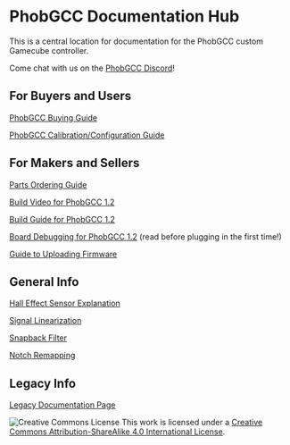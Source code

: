 # PhobGCC Documentation Hub
This is a central location for documentation for the PhobGCC custom Gamecube controller.

Come chat with us on the [PhobGCC Discord](https://discord.gg/eNJ7xWMvxf)!

## For Buyers and Users

[PhobGCC Buying Guide](https://github.com/PhobGCC/PhobGCC-doc/blob/main/For_Users/Phob_Buying_Guide.md)

[PhobGCC Calibration/Configuration Guide](https://github.com/PhobGCC/PhobGCC-doc/blob/main/For_Users/Phob_Calibration_Guide_v0.22.md)

## For Makers and Sellers

[Parts Ordering Guide](https://docs.google.com/presentation/d/1oINA7_uTVTVmYVD8K1pJWOuYjSPyhjqsKgl4iAZOqRE/edit?usp=sharing)

[Build Video for PhobGCC 1.2](https://youtu.be/0QmgswFa1cA)

[Build Guide for PhobGCC 1.2](https://github.com/PhobGCC/PhobGCC-doc/blob/main/For_Makers/Build_Guide_1.2.md)

[Board Debugging for PhobGCC 1.2](https://github.com/PhobGCC/PhobGCC-doc/blob/main/For_Makers/Board_Level_Debugging_1.2.md) (read before plugging in the first time!)

[Guide to Uploading Firmware](https://docs.google.com/presentation/d/1Ota8R95K1-LR34Re3XB7BIb7ZzgtDM_iaknYH9k8yRQ/edit#slide=id.g123c73557a7_0_0)

## General Info

[Hall Effect Sensor Explanation](https://github.com/PhobGCC/PhobGCC-doc/blob/main/General_Info/Hall_Effect_Sensors.md)

[Signal Linearization](https://github.com/PhobGCC/PhobGCC-doc/blob/main/General_Info/Signal_Linearization.md)

[Snapback Filter](https://github.com/PhobGCC/PhobGCC-doc/blob/main/General_Info/Snapback_Filter.md)

[Notch Remapping](https://github.com/PhobGCC/PhobGCC-doc/blob/main/General_Info/Notch_Remapping.md)

## Legacy Info

[Legacy Documentation Page](https://github.com/PhobGCC/PhobGCC-doc/blob/main/LEGACY.md)

![Creative Commons License](https://i.creativecommons.org/l/by-sa/4.0/88x31.png)
This work is licensed under a [Creative Commons Attribution-ShareAlike 4.0 International License](http://creativecommons.org/licenses/by-sa/4.0/).
